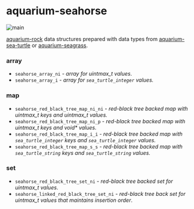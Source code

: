 # aquarium-seahorse

![main](https://github.com/pretore/aquarium-seahorse/actions/workflows/cmake.yml/badge.svg?branch=main)

[aquarium-rock](https://github.com/pretore/aquarium-rock) data structures 
prepared with data types from 
[aquarium-sea-turtle](https://github.com/pretore/aquarium-sea-turtle) or 
[aquarium-seagrass](https://github.com/pretore/aquarium-seagrass).

### array
- ``seahorse_array_ni`` - _array for uintmax_t values_.
- ``seahorse_array_i`` - _array for ``sea_turtle_integer`` values._

### map
- ``seahorse_red_black_tree_map_ni_ni`` - _red-black tree backed map with 
  uintmax_t keys and uintmax_t values._
- ``seahorse_red_black_tree_map_ni_p`` - _red-black tree backed map with 
  uintmax_t keys and void* values._
- ``seahorse_red_black_tree_map_i_i`` - _red-black tree backed map with 
  ``sea_turtle_integer`` keys and ``sea_turtle_integer`` values._
- ``seahorse_red_black_tree_map_s_s`` - _red-black tree backed map with 
  ``sea_turtle_string`` keys and ``sea_turtle_string`` values._

### set
- ``seahorse_red_black_tree_set_ni`` - _red-black tree backed set for 
  uintmax_t values_.
- ``seahorse_linked_red_black_tree_set_ni`` - _red-black tree back set for 
  uintmax_t values that maintains insertion order_.
